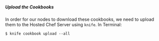 ##### Upload the Cookbooks
In order for our nodes to download these cookbooks, we need to upload them to the Hosted Chef Server using `knife`. In Terminal:

    $ knife cookbook upload --all
